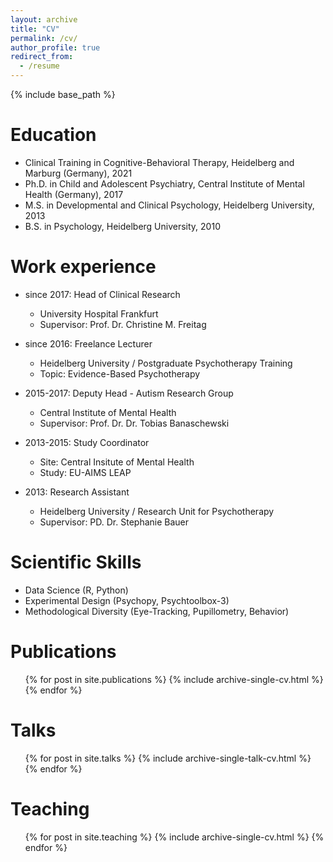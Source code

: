 ```yaml
---
layout: archive
title: "CV"
permalink: /cv/
author_profile: true
redirect_from:
  - /resume
---
```


{% include base_path %}

Education
======
* Clinical Training in Cognitive-Behavioral Therapy, Heidelberg and Marburg (Germany), 2021
* Ph.D. in Child and Adolescent Psychiatry, Central Institute of Mental Health (Germany), 2017
* M.S. in Developmental and Clinical Psychology, Heidelberg University, 2013
* B.S. in Psychology, Heidelberg University, 2010

Work experience
======
* since 2017: Head of Clinical Research
  * University Hospital Frankfurt
  * Supervisor: Prof. Dr. Christine M. Freitag

* since 2016: Freelance Lecturer
  * Heidelberg University / Postgraduate Psychotherapy Training
  * Topic: Evidence-Based Psychotherapy

* 2015-2017: Deputy Head - Autism Research Group
  * Central Institute of Mental Health
  * Supervisor: Prof. Dr. Dr. Tobias Banaschewski
  
* 2013-2015: Study Coordinator
  * Site: Central Insitute of Mental Health
  * Study: EU-AIMS LEAP 
  
* 2013: Research Assistant
  * Heidelberg University / Research Unit for Psychotherapy
  * Supervisor: PD. Dr. Stephanie Bauer
  

Scientific Skills
======
* Data Science (R, Python)
* Experimental Design (Psychopy, Psychtoolbox-3)
* Methodological Diversity (Eye-Tracking, Pupillometry, Behavior)
  
Publications
======
  <ul>{% for post in site.publications %}
    {% include archive-single-cv.html %}
  {% endfor %}</ul>
  
Talks
======
  <ul>{% for post in site.talks %}
    {% include archive-single-talk-cv.html %}
  {% endfor %}</ul>
  
Teaching
======
  <ul>{% for post in site.teaching %}
    {% include archive-single-cv.html %}
  {% endfor %}</ul>
  

